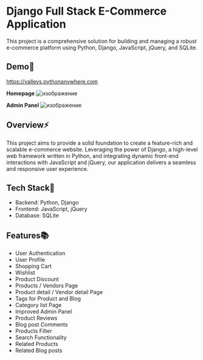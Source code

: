 # Django Full Stack E-Commerce Application

This project is a comprehensive solution for building and managing a robust e-commerce platform using Python, Django, JavaScript, jQuery, and SQLite.

## Demo💫

https://valleys.pythonanywhere.com

**Homepage**
![изображение](https://github.com/kolosochok/django-ecommerce/assets/148413963/67ac6b8e-f217-4210-afd1-10b4adfa66ba)

**Admin Panel**
![изображение](https://github.com/kolosochok/django-ecommerce/assets/148413963/505d1126-a2ed-4dec-b6b0-eb68be823a3d)

## Overview⚡️

This project aims to provide a solid foundation to create a feature-rich and scalable e-commerce website. Leveraging the power of Django, a high-level web framework written in Python, and integrating dynamic front-end interactions with JavaScript and jQuery, our application delivers a seamless and responsive user experience.


## Tech Stack🚀

- Backend: Python, Django
- Frontend: JavaScript, jQuery
- Database: SQLite

## Features📚

- User Authentication
- User Profile
- Shopping Cart
- Wishlist
- Product Discount
- Products / Vendors Page
- Product detail / Vendor detail Page
- Tags for Product and Blog
- Category list Page
- Improved Admin Panel
- Product Reviews
- Blog post Comments
- Products Filter
- Search Functionality
- Related Products
- Related Blog posts
